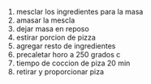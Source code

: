 <ol>
  <li>mesclar los ingredientes para la masa</li>
  <li>amasar la mescla</li>
  <li>dejar masa en reposo</li>
  <li>estirar porcion de pizza</li>
  <li>agregar resto de ingredientes</li>
  <li>precaletar horo a 250 grados c</li>
  <li>tiempo de coccion de piza 20 min</li>
  <li>retirar y proporcionar piza</li>
</ol>